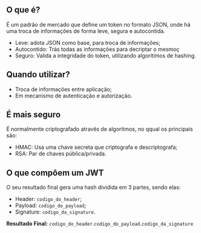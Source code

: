 ## O que é?
É um padrão de mercado que define um token no formato JSON, onde há uma troca de informações de forma leve, segura e autocontida.

- Leve: adota JSON como base, para troca de informações;
- Autocontido: Trás todas as informações para decriptar o mesmoç
- Seguro: Valida a integridade do token, utilizando algoritimos de hashing. 

## Quando utilizar?

- Troca de informações entre aplicação;
- Em mecanismo de autenticação e autorização.

## É mais seguro
É normalmente criptografado atravẽs de algoritmos, no qqual os principais são:
- HMAC: Usa uma chave secreta que criptografa e descriptografa;
- RSA: Par de chaves pública/privada.

## O que compôem um JWT
O seu resultado final gera uma hash dividida em 3 partes, sendo elas:
- Header: `codigo_do_header`;
- Payload: `codigo_do_payload`;
- Signature: `codigo_da_signature`.

**Resultado Final:** `codigo_do_header`.`codigo_do_payload`.`codigo_da_signature`


